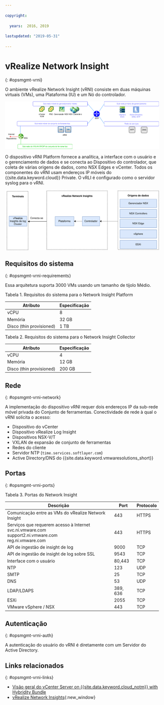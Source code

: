 ```yaml
---

copyright:

  years:  2016, 2019

lastupdated: "2019-05-31"

---
```


# vRealize Network Insight
{: #opsmgmt-vrni}

O ambiente vRealize Network Insight (vRNI) consiste em duas máquinas virtuais (VMs), uma Plataforma (IU) e um Nó do controlador.

![Diagrama do Network Insights](../../images/opsmgmt-vrninw.svg "Diagrama do Network Insights")

O dispositivo vRNI Platform fornece a analítica, a interface com o usuário e o gerenciamento de dados e se conecta ao Dispositivo do controlador, que coleta de várias origens de dados, como NSX Edges e vCenter. Todos os componentes do vRNI usam endereços IP móveis do {{site.data.keyword.cloud}} Private. O vRLI é configurado como o servidor syslog para o vRNI.

![Componentes do Network Insights](../../images/opsmgmt-vrnicomponents.svg "Componentes do Network Insights")

## Requisitos do sistema
{: #opsmgmt-vrni-requirements}

Essa arquitetura suporta 3000 VMs usando um tamanho de tijolo Médio.

Tabela 1. Requisitos do sistema para o Network Insight Platform

| Atributo | Especificação |
|---|---|
| vCPU | 8 |
| Memória | 32 GB |
| Disco (thin provisioned) | 1 TB |

Tabela 2. Requisitos do sistema para o Network Insight Collector

| Atributo | Especificação |
|---|---|
| vCPU | 4 |
| Memória | 12 GB |
| Disco (thin provisioned) | 200 GB |

## Rede
{: #opsmgmt-vrni-network}

A implementação do dispositivo vRNI requer dois endereços IP da sub-rede móvel privada do Conjunto de ferramentas. Conectividade de rede à qual o vRNI solicita o acesso:
* Dispositivo do vCenter
* Dispositivo vRealize Log Insight
* Dispositivos NSX-V/T
* VXLAN de expansão de conjunto de ferramentas
* Redes do cliente
* Servidor NTP (`time.services.softlayer.com`)
* Active Directory/DNS do {{site.data.keyword.vmwaresolutions_short}}

## Portas
{: #opsmgmt-vrni-ports}

Tabela 3. Portas do Network Insight

| Descrição |Port | Protocolo |
|---|---|---|
| Comunicação entre as VMs do vRealize Network Insight | 443 | HTTPS |
| Serviços que requerem acesso à Internet<br>svc.ni.vmware.com<br>support2.ni.vmware.com<br>reg.ni.vmware.com|443|HTTPS
| API de ingestão de insight de log | 9000 | TCP |
| API de ingestão de insight de log sobre SSL | 9543 | TCP |
| Interface com o usuário | 80,443 | TCP |
| NTP |123 | UDP |
| SMTP | 25 | TCP |
| DNS| 53 | UDP |
| LDAP/LDAPS | 389, 636 | TCP |
| ESXi | 2055 | TCP |
| VMware vSphere / NSX | 443 | TCP |

## Autenticação
{: #opsmgmt-vrni-auth}

A autenticação do usuário do vRNI é diretamente com um Servidor do Active Directory.

## Links relacionados
{: #opsmgmt-vrni-links}

* [Visão geral do vCenter Server on {{site.data.keyword.cloud_notm}} with Hybridity Bundle](/docs/services/vmwaresolutions/archiref/vcs?topic=vmware-solutions-vcs-hybridity-intro)
* [vRealize Network Insights](https://docs.vmware.com/en/VMware-vRealize-Network-Insight/index.html){:new_window}
